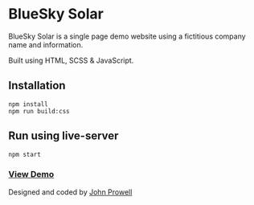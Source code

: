 # BlueSky Solar

BlueSky Solar is a single page demo website using a fictitious company name and information.

Built using HTML, SCSS & JavaScript.

## Installation

```
npm install
npm run build:css
```

## Run using live-server

```
npm start
```

### [View Demo](https://blueskysolar.netlify.com)

Designed and coded by [John Prowell](https://www.johnprowell.dev)
